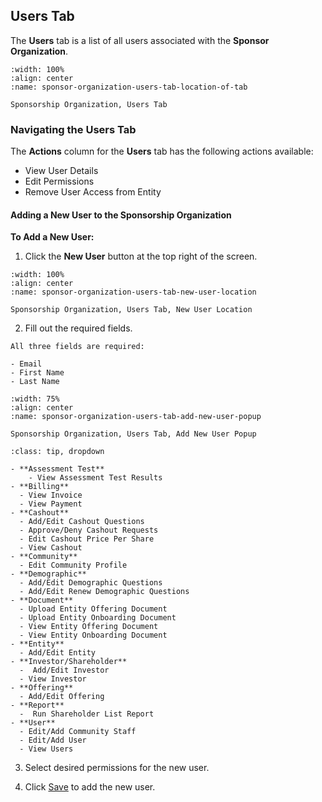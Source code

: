 

## Users Tab



The **Users** tab is a list of all users associated with the **Sponsor Organization**.

```{figure} ../../_static/solo_app/Universal/view-sponsorship-organization/users-tab/sponsor-organization-users-tab-location-of-tab.png
:width: 100%
:align: center
:name: sponsor-organization-users-tab-location-of-tab

Sponsorship Organization, Users Tab
```

### Navigating the Users Tab

The **Actions** column for the **Users** tab has the following actions available:

- View User Details
- Edit Permissions
- Remove User Access from Entity


####  Adding a New User to the Sponsorship Organization


**To Add a New User:**

1. Click the **New User** button at the top right of the screen. 

```{figure} ../../_static/solo_app/Universal/view-sponsorship-organization/users-tab/sponsor-organization-users-tab-new-user-location.jpg
:width: 100%
:align: center
:name: sponsor-organization-users-tab-new-user-location

Sponsorship Organization, Users Tab, New User Location
```

2. Fill out the required fields.


```{admonition} Note
All three fields are required:

- Email
- First Name
- Last Name

```

```{figure} ../../_static/solo_app/Universal/view-sponsorship-organization/users-tab/sponsor-organization-users-tab-add-new-user-popup.png
:width: 75%
:align: center
:name: sponsor-organization-users-tab-add-new-user-popup

Sponsorship Organization, Users Tab, Add New User Popup
```

```{admonition} Permissions Options
:class: tip, dropdown

- **Assessment Test**
    - View Assessment Test Results
- **Billing**
  - View Invoice
  - View Payment
- **Cashout**
  - Add/Edit Cashout Questions
  - Approve/Deny Cashout Requests
  - Edit Cashout Price Per Share
  - View Cashout
- **Community**
  - Edit Community Profile
- **Demographic**
  - Add/Edit Demographic Questions
  - Add/Edit Renew Demographic Questions
- **Document**
  - Upload Entity Offering Document
  - Upload Entity Onboarding Document
  - View Entity Offering Document
  - View Entity Onboarding Document
- **Entity**
  - Add/Edit Entity
- **Investor/Shareholder**
  -  Add/Edit Investor
  - View Investor
- **Offering**
  - Add/Edit Offering
- **Report**
  -  Run Shareholder List Report
- **User**
  - Edit/Add Community Staff
  - Edit/Add User
  - View Users
```


3. Select desired permissions for the new user. 

4. Click [Save](#save-icon) to add the new user.






